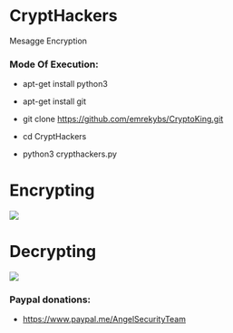 # CryptHackers

Mesagge Encryption

<h3> Mode Of Execution: </h3>

* apt-get install python3

* apt-get install git

* git clone https://github.com/emrekybs/CryptoKing.git

* cd CryptHackers

* python3 crypthackers.py

# Encrypting

<img src="https://github.com/AngelSecurityTeam/CryptHackers/blob/master/enc.png">

# Decrypting

<img src="https://github.com/AngelSecurityTeam/CryptHackers/blob/master/dec.png">

<h3> Paypal donations: </h3>

* https://www.paypal.me/AngelSecurityTeam
